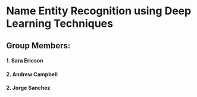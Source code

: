 # Name Entity Recognition using Deep Learning Techniques

## Group Members:
#### 1. Sara Ericson
#### 2. Andrew Campbell
#### 2. Jorge Sanchez

